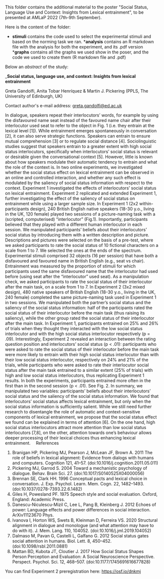 This folder contains the additional material to the poster "Social Status, Language Use and Context: Insights from Lexical entrainment", to be presented at AMLaP 2022 (7th-9th September). 

Here is the content of the folder: 
* __stimuli__ contains the code used to select the experimental stimuli and based on the norming task we ran. 
*__analysis__ contains an R markdown file with the analysis for both the experiment, and its .pdf version
*__graphs__ contains all the graphs we used show in the poser, and the code we used to create them (R markdown file and .pdf)

Below an *abstract* of the study:

___Social status, language use, and context: Insights from lexical entrainment__

Greta Gandolfi, Anita Tobar Henríquez & Martin J. Pickering (PPLS, The University of Edinburgh, UK)

Contact author's e-mail address: greta.gandolfi@ed.ac.uk

In dialogue, speakers repeat their interlocutors’ words, for example by using the disfavoured name seat instead of the favoured name chair after their interlocutor used seat to refer to the object in Fig. 1 (i.e. they entrain at the lexical level [1]). While entrainment emerges spontaneously in conversation [2], it can also serve strategic functions. Speakers can entrain to ensure mutual comprehension [3] or to regulate social distance [4]. Sociolinguistic studies suggest that speakers entrain to a greater extent with high social status interlocutors, specifically when interlocutors’ social status is relevant or desirable given the conversational context [5]. However, little is known about how speakers modulate their automatic tendency to entrain and what the role of the context is. 
In two online experiments, we investigated whether the social status effect on lexical entrainment can be observed in an online and controlled interaction, and whether any such effect is modulated by the saliency of social status information with respect to the context. Experiment 1 investigated the effects of interlocutors’ social status on lexical entrainment. Experiment 2 replicated and extended Experiment 1, further investigating the effect of the saliency of social status on entrainment while using a larger sample size. 
In Experiment 1 (2x2 within-participants design), 240 British English native speakers (18-30 y.o., living in the UK, 120 female) played two sessions of a picture-naming task with a (scripted, computerised) “interlocutor” (Fig.1). Importantly, participants believed that they played with a different human interlocutor in each session. We manipulated participants’ beliefs about their interlocutors’ social status by introducing them with a written description and picture. Descriptions and pictures were selected on the basis of a pre-test, where we asked participants to rate the social status of 10 fictional characters on a scale from 1 to 7. We selected the ones at the ends of the spectrum. Experimental stimuli comprised 32 objects (16 per session) that have both a disfavoured and favoured name in British English (e.g., seat vs chair). Entrainment was measured by the proportion of stimuli for which participants used the same disfavoured name that the interlocutor had used before (using seat after the “interlocutor” used seat). As a manipulation check, we asked participants to rate the social status of their interlocutor after the main task, on a scale from 1 to 7. In Experiment 2 (3x2 mixed design), 480 native speakers of British English (18-30 y.o., living in the UK, 240 female) completed the same picture-naming task used in Experiment 1 in two sessions. We manipulated both the partner’s social status and the saliency of the social status information: half of the participants rated the social status of their interlocutor before the main task (thus raising its saliency), while the other group rated the social status of their interlocutor after the main task. 
	In Experiment 1, participants entrained on 25% and 26% of trials when they thought they interacted with the low social status interlocutor and with the high social status interlocutor respectively (p = .09). Interestingly, Experiment 2 revealed an interaction between the rating question position and interlocutors’ social status (p < .01): participants who were asked to rate the social status of their interlocutor before the main task were more likely to entrain with their high social status interlocutor than with their low social status interlocutor, respectively on 24% and 21% of the trials, while participants who were asked to rate their interlocutor social status after the main task entrained to a similar extent (25% of trials) with high and low social status interlocutors, thus replicating Experiment 1 results. In both the experiments, participants entrained more often in the first than in the second session (p < .01). See Fig. 2. 
	In summary, we manipulated two variables: participants’ beliefs about their interlocutors’ social status and the saliency of the social status information. We found that interlocutors’ social status affects lexical entrainment, but only when the social status information is sufficiently salient. While we still need further research to disentangle the role of automatic and context-sensitive components of lexical entrainment, we propose that the social status effect we found can be explained in terms of attention [6]. On the one hand, high social status interlocutors attract more attention than low social status interlocutors [7,8], on the other, attention towards one’s behaviour allows deeper processing of their lexical choices thus enhancing lexical entrainment. 
References
 
1.	Branigan HP, Pickering MJ, Pearson J, McLean JF, Brown A. 2011 The role of beliefs in lexical alignment: Evidence from dialogs with humans and computers. Cognition 121, 41–57. (doi:10.1016/j.cognition.2011.05.011)
2.	Pickering MJ, Garrod S. 2004 Toward a mechanistic psychology of dialogue. Behav. Brain Sci. 27. (doi:10.1017/S0140525X04000056)
3.	Brennan SE, Clark HH. 1996 Conceptual pacts and lexical choice in conversation. J. Exp. Psychol. Learn. Mem. Cogn. 22, 1482–1493. (doi:10.1037/0278-7393.22.6.1482)
4.	Giles H, Powesland PF. 1975 Speech style and social evaluation. Oxford,  England: Academic Press. 
5.	Danescu-Niculescu-Mizil C, Lee L, Pang B, Kleinberg J. 2012 Echoes of power: Language effects and power differences in social interaction. ArXiv11123670 Phys. 
6.	Ivanova I, Horton WS, Swets B, Kleinman D, Ferreira VS. 2020 Structural alignment in dialogue and monologue (and what attention may have to do with it). J. Mem. Lang. 110, 104052. (doi:10.1016/j.jml.2019.104052)
7.	Dalmaso M, Pavan G, Castelli L, Galfano G. 2012 Social status gates social attention in humans. Biol. Lett. 8, 450–452. (doi:10.1098/rsbl.2011.0881)
8.	Mattan BD, Kubota JT, Cloutier J. 2017 How Social Status Shapes Person Perception and Evaluation: A Social Neuroscience Perspective. Perspect. Psychol. Sci. 12, 468–507. (doi:10.1177/1745691616677828)

You can find Experiment 2 preregistration here: https://osf.io/dnkmj

